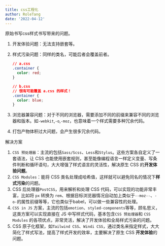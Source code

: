 ```yaml
---
title: css工程化
author: RoleTang
date: '2022-04-12'
---
```


原始书写css样式书写带来的问题。

1. 开发体验问题：无法支持嵌套等。

2. 样式污染问题：同样的类名，可能后者会覆盖前者。

   ```css
   // a.css
   .container {
     color: red;
   }

   // b.css
   // 很有可能覆盖 a.css 的样式！
   .container {
     color: blue;
   }
   ```

3. 浏览器兼容问题：对于不同的浏览器，需要添加不同的前缀来兼容不同的浏览器和版本。如``-webkit``,`-o`,`-moz`，也意味着一个样式需要多种冗余代码。

4. 打包产物体积过大问题，会产生很多冗余代码。

解决方案

1. `CSS 预处理器`：主流的包括`Sass/Scss`、`Less`和`Stylus`。这些方案各自定义了一套语法，让 CSS 也能使用嵌套规则，甚至能像编程语言一样定义变量、写条件判断和循环语句，大大增强了样式语言的灵活性，解决原生 CSS 的**开发体验问题**。
2. `CSS Modules`：能将 CSS 类名处理成哈希值，这样就可以避免同名的情况下**样式污染**的问题。
3. CSS 后处理器`PostCSS`，用来解析和处理 CSS 代码，可以实现的功能非常丰富，比如将 `px` 转换为 `rem`、根据目标浏览器情况自动加上类似于`--moz--`、`-o-`的属性前缀等等，它也类似于babel，可以做一些兼容性的处理。
4. `CSS in JS` 方案，主流的包括`emotion`、`styled-components`等等，顾名思义，这类方案可以实现直接在 JS 中写样式代码，基本包含`CSS 预处理器`和 `CSS Modules` 的各项优点，非常灵活，解决了开发体验和全局样式污染的问题。
5. CSS 原子化框架，如`Tailwind CSS`、`Windi CSS`，通过类名来指定样式，大大简化了样式写法，提高了样式开发的效率，主要解决了原生 CSS **开发体验**的问题。